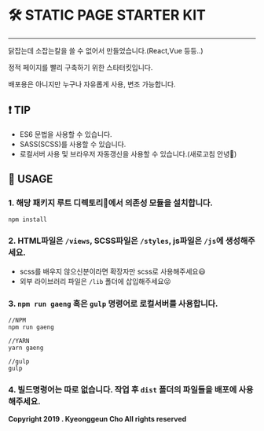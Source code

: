 # 🛠 STATIC PAGE STARTER KIT

---

닭잡는데 소잡는칼을 쓸 수 없어서 만들었습니다.(React,Vue 등등..)

정적 페이지를 빨리 구축하기 위한 스타터킷입니다.

배포용은 아니지만 누구나 자유롭게 사용, 변조 가능합니다.

## ❗️ TIP

- ES6 문법을 사용할 수 있습니다.
- SASS(SCSS)를 사용할 수 있습니다.
- 로컬서버 사용 및 브라우저 자동갱신을 사용할 수 있습니다.(새로고침 안녕👋)

## 📃 USAGE

### 1. 해당 패키지 루트 디렉토리📁에서 의존성 모듈을 설치합니다.

```
npm install
```

### 2. HTML파일은 `/views`, SCSS파일은 `/styles`, js파일은 `/js`에 생성해주세요.
 - scss를 배우지 않으신분이라면 확장자만 scss로 사용해주세요😃
 - 외부 라이브러리 파일은 `/lib` 폴더에 삽입해주세요😛

### 3. `npm run gaeng` 혹은 `gulp` 명령어로 로컬서버를 사용합니다.

```
//NPM
npm run gaeng

//YARN
yarn gaeng

//gulp
gulp
```

### 4. 빌드명령어는 따로 없습니다. 작업 후 `dist` 폴더의 파일들을 배포에 사용해주세요.





**Copyright 2019 . Kyeonggeun Cho All rights reserved**